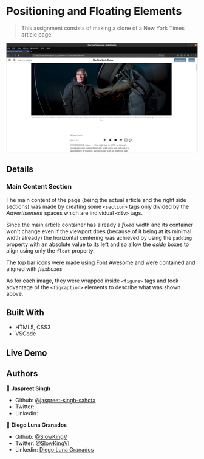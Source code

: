 # Positioning and Floating Elements

> This assignment consists of making a clone of a New York Times article page.

![Page Screenshot](screenshots/screenshot1.png)

## Details

### Main Content Section

The main content of the page (being the actual article and the right side sections) was made by creating some `<section>` tags only divided by the *Advertisement* spaces which are individual `<div>` tags.

Since the main article container has already a *fixed* width and its container won't change even if the viewport does (because of it being at its minimal width already) the horizontal centering was achieved by using the `padding` property with an absolute value to its left and so allow the *aside* boxes to align using only the `float` property.

The top bar icons were made using [Font Awesome](https://fontawesome.com/) and were contained and aligned with *flexboxes*

As for each image, they were wrapped inside `<figure>` tags and took advantage of the `<figcaption>` elements to describe what was shown above.

## Built With

- HTML5, CSS3
- VSCode

## Live Demo

## Authors

👤 **Jaspreet Singh**
- Github: [@jaspreet-singh-sahota](https://github.com/jaspreet-singh-sahota)
- Twitter:
- Linkedin: 

👤 **Diego Luna Granados**
- Github: [@SlowKingV](https://github.com/SlowKingV)
- Twitter: [@SlowKingVI](https://twitter.com/SlowKingVI)
- Linkedin: [Diego Luna Granados](https://www.linkedin.com/in/diego-luna-granados-64007b197/)
